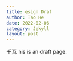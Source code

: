 ```yaml
---
title: esign Draf
author: Tao He
date: 2022-02-06
category: Jekyll
layout: post
---
```

千瓦
his is an draft page.
